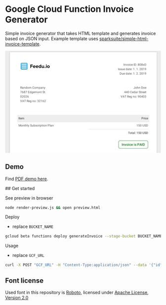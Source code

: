 # Google Cloud Function Invoice Generator

Simple invoice generator that takes HTML template and generates invoice based on JSON input. Example template uses [sparksuite/simple-html-invoice-template](https://github.com/sparksuite/simple-html-invoice-template).

![screenshot](examples/example-screenshot.png)

## Demo
Find [PDF demo here](examples/example.pdf).

## Get started

See preview in browser
```bash
node render-preview.js && open preview.html
```

Deploy
- replace `BUCKET_NAME`

```bash
gcloud beta functions deploy generateInvoice --stage-bucket BUCKET_NAME --trigger-http
```

Usage
- replace `GCF_URL`

```bash
curl -X POST "GCF_URL" -H "Content-Type:application/json" --data '{"id":"ID","dateIssue":"date issue","dateDue":"date due","companyAddressLines":["neco1","neco2","neco3","VAT Reg no: neco4"],"userAdressLines":["necoA","necoB","VAT Reg no: necoC"],"item":{"name":"nazev","price":"cena včetně znaku"},"status":"PAID"}' > test-invoice.pdf
```

## Font license
Used font in this repository is [Roboto](https://fonts.google.com/specimen/Roboto), licensed under [Apache License, Version 2.0](http://www.apache.org/licenses/LICENSE-2.0)